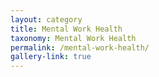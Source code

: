 ```yaml
---
layout: category
title: Mental Work Health
taxonomy: Mental Work Health
permalink: /mental-work-health/
gallery-link: true
---
```

